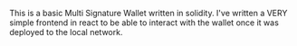 This is a basic Multi Signature Wallet written in solidity.
I've written a VERY simple frontend in react to be able to interact with the wallet
once it was deployed to the local network.
